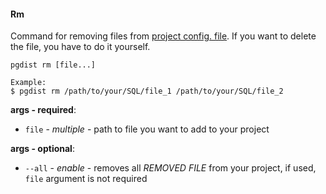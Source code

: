 #### Rm

Command for removing files from [project config. file](../../project_files/config.md). If you want to delete the file, you have to do it yourself.

```
pgdist rm [file...]

Example:
$ pgdist rm /path/to/your/SQL/file_1 /path/to/your/SQL/file_2
```

**args - required**:

- `file` - *multiple* - path to file you want to add to your project

**args - optional**:

- `--all` - *enable* - removes all *REMOVED FILE* from your project, if used, `file` argument is not required
